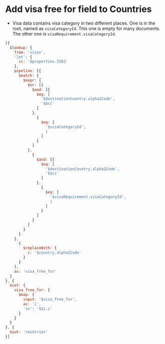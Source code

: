 # Add visa free for field to Countries

- Visa data contains visa category in two different places. One is in the root, named as `visaCategoryId`. This one is empty for many documents. The other one is `visaRequirement.visaCategoryId`.


```js
[{
  $lookup: {
    from: 'visas',
    'let': {
      cc: '$properties.ISO2'
    },
    pipeline: [{
      $match: {
        $expr: {
          $or: [{
            $and: [{
              $eq: [
                '$destinationCountry.alpha2Code',
                '$$cc'
              ]
            },
              {
                $eq: [
                  '$visaCategoryId',
                  1
                ]
              }
            ]
          },
            {
              $and: [{
                $eq: [
                  '$destinationCountry.alpha2Code',
                  '$$cc'
                ]
              },
                {
                  $eq: [
                    '$visaRequirement.visaCategoryId',
                    1
                  ]
                }
              ]
            }
          ]
        }
      }
    },
      {
        $replaceWith: {
          c: '$country.alpha2Code'
        }
      }
    ],
    as: 'visa_free_for'
  }
}, {
  $set: {
    visa_free_for: {
      $map: {
        input: '$visa_free_for',
        as: 'i',
        'in': '$$i.c'
      }
    }
  }
}, {
  $out: 'countries'
}]
```
